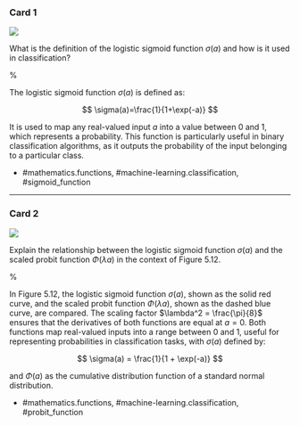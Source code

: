 ### Card 1

![](https://cdn.mathpix.com/cropped/2024_05_26_ecc13ea52b1adcd44cf9g-1.jpg?height=498&width=726&top_left_y=230&top_left_x=917)

What is the definition of the logistic sigmoid function $\sigma(a)$ and how is it used in classification?

%

The logistic sigmoid function $\sigma(a)$ is defined as:

$$
\sigma(a)=\frac{1}{1+\exp(-a)}
$$

It is used to map any real-valued input $a$ into a value between 0 and 1, which represents a probability. This function is particularly useful in binary classification algorithms, as it outputs the probability of the input belonging to a particular class.

- #mathematics.functions, #machine-learning.classification, #sigmoid_function

---

### Card 2

![](https://cdn.mathpix.com/cropped/2024_05_26_ecc13ea52b1adcd44cf9g-1.jpg?height=498&width=726&top_left_y=230&top_left_x=917)

Explain the relationship between the logistic sigmoid function $\sigma(a)$ and the scaled probit function $\Phi(\lambda a)$ in the context of Figure 5.12.

%

In Figure 5.12, the logistic sigmoid function $\sigma(a)$, shown as the solid red curve, and the scaled probit function $\Phi(\lambda a)$, shown as the dashed blue curve, are compared. The scaling factor $\lambda^2 = \frac{\pi}{8}$ ensures that the derivatives of both functions are equal at $a = 0$. Both functions map real-valued inputs into a range between 0 and 1, useful for representing probabilities in classification tasks, with $\sigma(a)$ defined by:

$$
\sigma(a) = \frac{1}{1 + \exp(-a)}
$$

and $\Phi(a)$ as the cumulative distribution function of a standard normal distribution.

- #mathematics.functions, #machine-learning.classification, #probit_function